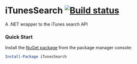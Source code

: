iTunesSearch [![Build status](https://ci.appveyor.com/api/projects/status/qoe200t6mxxwieic?svg=true)](https://ci.appveyor.com/project/danesparza/itunessearch)
============

A .NET wrapper to the iTunes search API

### Quick Start

Install the [NuGet package](https://www.nuget.org/packages/iTunesSearch/) from the package manager console:

```powershell
Install-Package iTunesSearch
```
